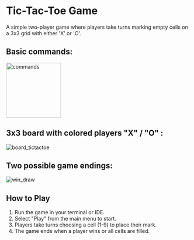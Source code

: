# Tic-Tac-Toe Game
A simple two-player game where players take turns marking empty cells on a 3x3 grid with either 'X' or 'O'. 

## Basic commands:

<img width="150" alt="commands" src="https://github.com/user-attachments/assets/27a095af-a4f3-473c-a2bd-b61c414f44af" />


## 3x3 board with colored players "X" / "О" :

![board_tictactoe](https://github.com/user-attachments/assets/95e2061b-936b-4fbc-8b8b-04de3109bc81)


## Two possible game endings:

![win_draw](https://github.com/user-attachments/assets/29484598-0a71-4647-88ac-ad4dd06af898)


## How to Play
1. Run the game in your terminal or IDE.
2. Select "Play" from the main menu to start.
3. Players take turns choosing a cell (1-9) to place their mark.
4. The game ends when a player wins or all cells are filled.

